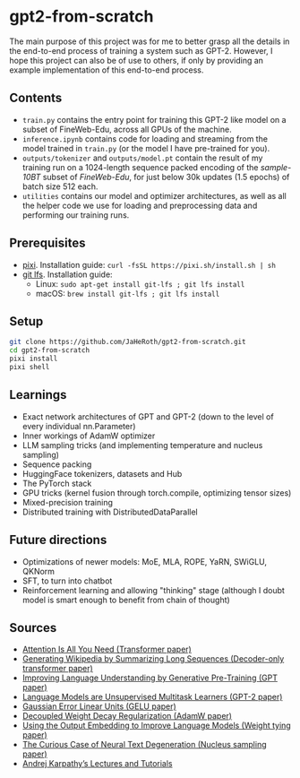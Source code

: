 # gpt2-from-scratch
The main purpose of this project was for me to better grasp all the details in the end-to-end process of training a system such as GPT-2.
However, I hope this project can also be of use to others, if only by providing an example implementation of this end-to-end process.

## Contents
- `train.py` contains the entry point for training this GPT-2 like model on a subset of FineWeb-Edu, across all GPUs of the machine.
- `inference.ipynb` contains code for loading and streaming from the model trained in `train.py` (or the model I have pre-trained for you).
- `outputs/tokenizer` and `outputs/model.pt` contain the result of my training run on a 1024-length sequence packed encoding of the _sample-10BT_ subset of _FineWeb-Edu_, for just below 30k updates (1.5 epochs) of batch size 512 each.
- `utilities` contains our model and optimizer architectures, as well as all the helper code we use for loading and preprocessing data and performing our training runs.

## Prerequisites
- [pixi](https://pixi.sh/latest/). Installation guide: `curl -fsSL https://pixi.sh/install.sh | sh`
- [git lfs](https://git-lfs.com/). Installation guide:
  - Linux: `sudo apt-get install git-lfs ; git lfs install`
  - macOS: `brew install git-lfs ; git lfs install`

## Setup
```bash
git clone https://github.com/JaHeRoth/gpt2-from-scratch.git
cd gpt2-from-scratch
pixi install
pixi shell
```

## Learnings
- Exact network architectures of GPT and GPT-2 (down to the level of every individual nn.Parameter)
- Inner workings of AdamW optimizer
- LLM sampling tricks (and implementing temperature and nucleus sampling)
- Sequence packing
- HuggingFace tokenizers, datasets and Hub
- The PyTorch stack
- GPU tricks (kernel fusion through torch.compile, optimizing tensor sizes)
- Mixed-precision training
- Distributed training with DistributedDataParallel

## Future directions
- Optimizations of newer models: MoE, MLA, ROPE, YaRN, SWiGLU, QKNorm
- SFT, to turn into chatbot
- Reinforcement learning and allowing "thinking" stage (although I doubt model is smart enough to benefit from chain of thought)

## Sources
- [Attention Is All You Need (Transformer paper)](https://arxiv.org/abs/1706.03762)
- [Generating Wikipedia by Summarizing Long Sequences (Decoder-only transformer paper)](https://arxiv.org/abs/1801.10198)
- [Improving Language Understanding by Generative Pre-Training (GPT paper)](https://cdn.openai.com/research-covers/language-unsupervised/language_understanding_paper.pdf)
- [Language Models are Unsupervised Multitask Learners (GPT-2 paper)](https://cdn.openai.com/better-language-models/language_models_are_unsupervised_multitask_learners.pdf)
- [Gaussian Error Linear Units (GELU paper)](https://arxiv.org/abs/1606.08415)
- [Decoupled Weight Decay Regularization (AdamW paper)](https://arxiv.org/abs/1711.05101)
- [Using the Output Embedding to Improve Language Models (Weight tying paper)](https://arxiv.org/abs/1608.05859v3)
- [The Curious Case of Neural Text Degeneration (Nucleus sampling paper)](https://arxiv.org/abs/1904.09751v2)
- [Andrej Karpathy’s Lectures and Tutorials](https://www.youtube.com/@AndrejKarpathy)
